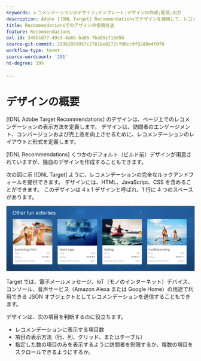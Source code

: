 ```yaml
---
keywords: レコメンデーションのデザイン;テンプレート;デザインの作成;配信;出力
description: Adobe [!DNL Target] Recommendationsでデザインを使用して、レコメンデーションがページ上でどのように表示されるかを定義する方法を説明します（1X4、1X6、2X2 など）。
title: Recommendationsでのデザインの使用方法
feature: Recommendations
exl-id: 348b1d77-49c9-4a6b-ba85-7ba051713d5b
source-git-commit: 293b2869957c2781be8272cfd0cc9f82d8e4f0f0
workflow-type: tm+mt
source-wordcount: '201'
ht-degree: 19%

---
```


# デザインの概要

[!DNL Adobe Target Recommendations] のデザインは、ページ上でのレコメンデーションの表示方法を定義します。 デザインは、訪問者のエンゲージメント、コンバージョンおよび売上高を向上させるために、レコメンデーションのレイアウトと形式を定義します。

[!DNL Recommendations] くつかのデフォルト（ビルド前）デザインが用意されていますが、独自のデザインを作成することもできます。

次の図に示 [!DNL Target] ように、レコメンデーションの完全なルックアンドフィールを提供できます。 デザインには、HTML、JavaScript、CSS を含めることができます。 このデザインは 4 x 1 デザインと呼ばれ、1 行に 4 つのスペースがあります。

![velocity_example 画像 ](assets/velocity_example.png)

Target では、電子メールメッセージ、IoT（モノのインターネット）デバイス、コンソール、音声サービス（Amazon Alexa または Google Home）の用途で利用できる JSON オブジェクトとしてレコメンデーションを送信することもできます。

デザインは、次の項目を判断するのに役立ちます。

* レコメンデーションに表示する項目数
* 項目の表示方法（行、列、グリッド、またはテーブル）
* 指定した数の項目のみを表示するように訪問者を制限するか、複数の項目をスクロールできるようにするか。

